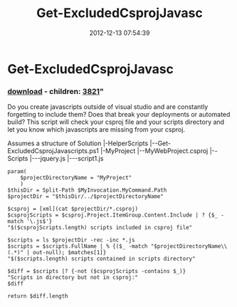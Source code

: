 ﻿---
pid:            3820
parent:         0
children:       3821
poster:         George Mauer
title:          Get-ExcludedCsprojJavasc
date:           2012-12-13 07:54:39
format:         posh
---

# Get-ExcludedCsprojJavasc

### [download](3820.ps1) - children: [3821](3821.md)"

Do you create javascripts outside of visual studio and are constantly forgetting to include them? Does that break your deployments or automated build? This script will check your csproj file and your scripts directory and let you know which javascripts are missing from your csproj.

Assumes a structure of
Solution
|-HelperScripts
|--Get-ExcludedCsprojJavascripts.ps1
|-MyProject
|--MyWebProject.csproj
|--Scripts
|---jquery.js
|---script1.js

```posh
param(
    $projectDirectoryName = "MyProject"
    )
$thisDir = Split-Path $MyInvocation.MyCommand.Path
$projectDir = "$thisDir/../$projectDirectoryName"

$csproj = [xml](cat $projectDir/*.csproj)
$csprojScripts = $csproj.Project.ItemGroup.Content.Include | ? {$_ -match '\.js$'}
"$($csprojScripts.length) scripts included in csproj file"

$scripts = ls $projectDir -rec -inc *.js
$scripts = $scripts.FullName | % {($_ -match "$projectDirectoryName\\(.*)" | out-null); $matches[1]}
"$($scripts.length) scripts contained in scripts directory"

$diff = $scripts |? {-not ($csprojScripts -contains $_)}
"Scripts in directory but not in csproj:"
$diff

return $diff.length
```
